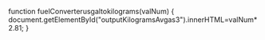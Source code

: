 function fuelConverterusgaltokilograms(valNum)
{
  document.getElementById("outputKilogramsAvgas3").innerHTML=valNum*2.81;
}
